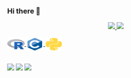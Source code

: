 ### Hi there 👋

<div align="center">
  <a href="https://github.com/regivaldo717">
  <img height="180em" src="https://github-readme-stats.vercel.app/api?username=regivaldo717&show_icons=true&theme=dark&include_all_commits=true&count_private=true"/>
  <img height="180em" src="https://github-readme-stats.vercel.app/api/top-langs/?username=regivaldo717&layout=compact&langs_count=7&theme=dark"/>
</div>
<div style="display: inline_block"><br>
  <img align="center" alt="Mateus-Ts" height="30" width="40" src="https://raw.githubusercontent.com/devicons/devicon/master/icons/r/r-original.svg">
  <img align="center" alt="Mateus-C" height="30" width="40" src="https://raw.githubusercontent.com/devicons/devicon/master/icons/c/c-original.svg">
  <img align="center" alt="Mateus-CSS" height="30" width="40" src="https://raw.githubusercontent.com/devicons/devicon/master/icons/python/python-plain.svg">
</div>
  
  ##
 
<div> 
  <a href="http://lattes.cnpq.br/8291123108448027/" target="_blank"><img src="https://img.shields.io/badge/-Lattes-%23E4405F?style=for-the-badge&logoColor=white" target="_blank"></a>
  <a href = "mailto:regivaldo.ferreira@ifsp.edu.br"><img src="https://img.shields.io/badge/-Gmail-%23333?style=for-the-badge&logo=gmail&logoColor=white" target="_blank"></a>
  <a href="https://www.linkedin.com/in/mateus-brasil-2939a520b/" target="_blank"><img src="https://img.shields.io/badge/-LinkedIn-%230077B5?style=for-the-badge&logo=linkedin&logoColor=white" target="_blank"></a> 
 
 
</div>
